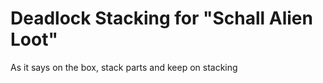 # Deadlock Stacking for "Schall Alien Loot"

As it says on the box,  stack parts and keep on stacking